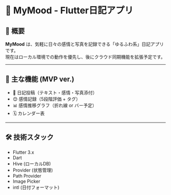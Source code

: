 # 🌿 MyMood - Flutter日記アプリ

## 📱 概要

**MyMood** は、気軽に日々の感情と写真を記録できる「ゆるふわ系」日記アプリです。  
現在はローカル環境での動作を優先し、後にクラウド同期機能を拡張予定です。

---

## 🎯 主な機能 (MVP ver.)

- 📅 日記投稿（テキスト・感情・写真添付）
- 😊 感情記録（5段階評価 + タグ）
- 📊 感情推移グラフ（折れ線 or バー予定）
- 🗓 カレンダー表

---

## 🛠 技術スタック

- Flutter 3.x
- Dart
- Hive (ローカルDB)
- Provider (状態管理)
- Path Provider
- Image Picker
- intl (日付フォーマット)
